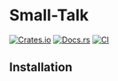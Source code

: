 # Small-Talk

[![Crates.io](https://img.shields.io/crates/v/small-talk.svg)](https://crates.io/crates/small-talk)
[![Docs.rs](https://docs.rs/small-talk/badge.svg)](https://docs.rs/small-talk)
[![CI](https://github.com/Hirtol/small-talk/workflows/CI/badge.svg)](https://github.com/Hirtol/small-talk/actions)

## Installation